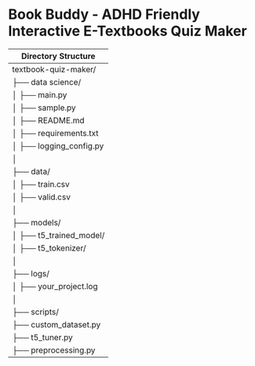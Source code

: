 # Book Buddy - ADHD Friendly Interactive E-Textbooks Quiz Maker

| Directory Structure                     |
|----------------------------------------|
| textbook-quiz-maker/                   |
| ├── data science/                     |
| │   ├── main.py                       |
| │   ├── sample.py                     |
| │   ├── README.md                     |
| │   ├── requirements.txt              |
| │   ├── logging_config.py              |
| │                                    |
| ├── data/                             |
| │   ├── train.csv                     |
| │   ├── valid.csv                     |
| │                                    |
| ├── models/                           |
| │   ├── t5_trained_model/              |
| │   ├── t5_tokenizer/                 |
| │                                    |
| ├── logs/                             |
| │   ├── your_project.log               |
| │                                    |
| ├── scripts/                          |
|     ├── custom_dataset.py             |
|     ├── t5_tuner.py                   |
|     ├── preprocessing.py              |
